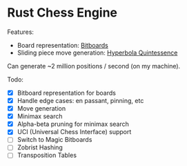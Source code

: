 # Rust Chess Engine

Features:
- Board representation: [Bitboards](https://www.chessprogramming.org/Bitboards)
- Sliding piece move generation: [Hyperbola Quintessence](https://www.chessprogramming.org/Hyperbola_Quintessence)

Can generate ~2 million positions / second (on my machine).

Todo:
- [X] Bitboard representation for boards
- [X] Handle edge cases: en passant, pinning, etc
- [X] Move generation
- [X] Minimax search
- [X] Alpha-beta pruning for minimax search
- [X] UCI (Universal Chess Interface) support
- [ ] Switch to Magic Bitboards
- [ ] Zobrist Hashing
- [ ] Transposition Tables
